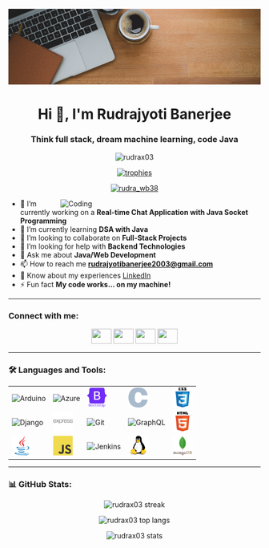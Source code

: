 ![logo](https://github.com/Rudrax03/Rudrax03/blob/main/Banner.png)

<h1 align="center">Hi 👋, I'm Rudrajyoti Banerjee</h1>
<h3 align="center">Think full stack, dream machine learning, code Java</h3>

<p align="center">
  <img src="https://komarev.com/ghpvc/?username=rudrax03&label=Profile%20views&color=0e75b6&style=flat" alt="rudrax03" />
</p>

<p align="center">
  <a href="https://github.com/ryo-ma/github-profile-trophy">
    <img src="https://github-profile-trophy.vercel.app/?username=rudrax03&margin-w=10&row=1&theme=gruvbox" alt="trophies" />
  </a>
</p>

<p align="center">
  <a href="https://twitter.com/rudra_wb38" target="blank">
    <img src="https://img.shields.io/twitter/follow/rudra_wb38?logo=twitter&style=for-the-badge" alt="rudra_wb38" />
  </a>
</p>

<img align="right" alt="Coding" width="400" src="https://user-images.githubusercontent.com/55389276/140866485-8fb1c876-9a8f-4d6a-98dc-08c4981eaf70.gif">

- 🔭 I’m currently working on a **Real-time Chat Application with Java Socket Programming**  
- 🌱 I’m currently learning **DSA with Java**  
- 👯 I’m looking to collaborate on **Full-Stack Projects**  
- 🤝 I’m looking for help with **Backend Technologies**  
- 💬 Ask me about **Java/Web Development**  
- 📫 How to reach me **rudrajyotibanerjee2003@gmail.com**  
- 📄 Know about my experiences [LinkedIn](https://www.linkedin.com/in/rudrajyoti-banerjee-61b433272/)  
- ⚡ Fun fact **My code works... on my machine!**

---

### Connect with me:
<p align="center">
  <a href="https://twitter.com/rudra_wb38" target="blank"><img src="https://raw.githubusercontent.com/rahuldkjain/github-profile-readme-generator/master/src/images/icons/Social/twitter.svg" height="30" width="40" /></a>
  <a href="https://linkedin.com/in/rudrajyoti-banerjee-61b433272" target="blank"><img src="https://raw.githubusercontent.com/rahuldkjain/github-profile-readme-generator/master/src/images/icons/Social/linked-in-alt.svg" height="30" width="40" /></a>
  <a href="https://fb.com/rudrawb38" target="blank"><img src="https://raw.githubusercontent.com/rahuldkjain/github-profile-readme-generator/master/src/images/icons/Social/facebook.svg" height="30" width="40" /></a>
  <a href="https://instagram.com/rudra_wb38" target="blank"><img src="https://raw.githubusercontent.com/rahuldkjain/github-profile-readme-generator/master/src/images/icons/Social/instagram.svg" height="30" width="40" /></a>
</p>

---

### 🛠️ Languages and Tools:

<div align="center">
  <table>
    <tr>
      <td><img src="https://cdn.worldvectorlogo.com/logos/arduino-1.svg" alt="Arduino" width="40" height="40"/></td>
      <td><img src="https://www.vectorlogo.zone/logos/microsoft_azure/microsoft_azure-icon.svg" alt="Azure" width="40" height="40"/></td>
      <td><img src="https://raw.githubusercontent.com/devicons/devicon/master/icons/bootstrap/bootstrap-plain-wordmark.svg" alt="Bootstrap" width="40" height="40"/></td>
      <td><img src="https://raw.githubusercontent.com/devicons/devicon/master/icons/c/c-original.svg" alt="C" width="40" height="40"/></td>
      <td><img src="https://raw.githubusercontent.com/devicons/devicon/master/icons/css3/css3-original-wordmark.svg" alt="CSS3" width="40" height="40"/></td>
    </tr>
    <tr>
      <td><img src="https://cdn.worldvectorlogo.com/logos/django.svg" alt="Django" width="40" height="40"/></td>
      <td><img src="https://raw.githubusercontent.com/devicons/devicon/master/icons/express/express-original-wordmark.svg" alt="Express.js" width="40" height="40"/></td>
      <td><img src="https://www.vectorlogo.zone/logos/git-scm/git-scm-icon.svg" alt="Git" width="40" height="40"/></td>
      <td><img src="https://www.vectorlogo.zone/logos/graphql/graphql-icon.svg" alt="GraphQL" width="40" height="40"/></td>
      <td><img src="https://raw.githubusercontent.com/devicons/devicon/master/icons/html5/html5-original-wordmark.svg" alt="HTML5" width="40" height="40"/></td>
    </tr>
    <tr>
      <td><img src="https://raw.githubusercontent.com/devicons/devicon/master/icons/java/java-original.svg" alt="Java" width="40" height="40"/></td>
      <td><img src="https://raw.githubusercontent.com/devicons/devicon/master/icons/javascript/javascript-original.svg" alt="JavaScript" width="40" height="40"/></td>
      <td><img src="https://www.vectorlogo.zone/logos/jenkins/jenkins-icon.svg" alt="Jenkins" width="40" height="40"/></td>
      <td><img src="https://raw.githubusercontent.com/devicons/devicon/master/icons/linux/linux-original.svg" alt="Linux" width="40" height="40"/></td>
      <td><img src="https://raw.githubusercontent.com/devicons/devicon/master/icons/mongodb/mongodb-original-wordmark.svg" alt="MongoDB" width="40" height="40"/></td>
    </tr>
    <!-- Add more rows here as needed -->
  </table>
</div>

---

### 📊 GitHub Stats:
<p align="center">
  <img src="https://github-readme-streak-stats.herokuapp.com/?user=rudrax03&theme=default" alt="rudrax03 streak" />
</p>

<p align="center">
  <img src="https://github-readme-stats.vercel.app/api/top-langs?username=rudrax03&show_icons=true&locale=en&layout=compact" alt="rudrax03 top langs" />
</p>

<p align="center">
  <img src="https://github-readme-stats.vercel.app/api?username=rudrax03&show_icons=true&locale=en" alt="rudrax03 stats" />
</p>
